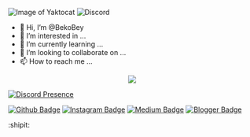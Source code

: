 ![Image of Yaktocat](https://komarev.com/ghpvc/?username=shutgit&color=dc143c)
![Discord](https://img.shields.io/static/v1?logo=discord&label=&message=Discord&color=36393f&style=flat-square)

- 👋 Hi, I’m @BekoBey
- 👀 I’m interested in ...
- 🌱 I’m currently learning ...
- 💞️ I’m looking to collaborate on ...
- 📫 How to reach me ...

<div align="center" dir="auto">
    <a href="https://discord.com/users/801742570341531658" title="Discord Profile" rel="nofollow"><img src="(https://lanyard.cnrad.dev/api/801742570341531658" data-canonical-src="https://lanyard-profile-readme.vercel.app/api/801742570341531658" style="max-width: 100%;"></a>
</div>

[![Discord Presence](https://lanyard.cnrad.dev/api/725034582768091157)](https://discord.com/users/725034582768091157)

<!---
BekoBey/BekoBey is a ✨ special ✨ repository because its `README.md` (this file) appears on your GitHub profile.
You can click the Preview link to take a look at your changes.
--->

[![Github Badge](https://img.shields.io/badge/-Github-000?style=quare&labelColor=000&logo=Github&logoColor=white&link=link)](link) 
[![Instagram Badge](https://img.shields.io/badge/-Instagram-C13584?style=flat-quare&labelColor=C13584&logo=instagram&logoColor=white&link=link)](link) 
[![Medium Badge](https://img.shields.io/badge/-Medium-757575?style=flat-quare&labelColor=757575&logo=Medium&logoColor=white&link=link)](link) 
[![Blogger Badge](https://img.shields.io/badge/-Blogger-FF9800?style=flat-quare&labelColor=FF9800&logo=Blogger&logoColor=white&link=link)](link)

:shipit:
